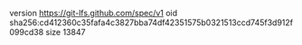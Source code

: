 version https://git-lfs.github.com/spec/v1
oid sha256:cd412360c35fafa4c3827bba74df42351575b0321513ccd745f3d912f099cd38
size 13847
